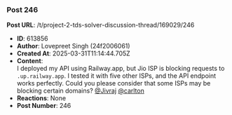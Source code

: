### Post 246
**Post URL**: /t/project-2-tds-solver-discussion-thread/169029/246
- **ID**: 613856
- **Author**: Lovepreet Singh (24f2006061)
- **Created At**: 2025-03-31T11:14:44.705Z
- **Content**:  
  I deployed my API using Railway.app, but Jio ISP is blocking requests to <code>.up.railway.app</code>. I tested it with five other ISPs, and the API endpoint works perfectly. Could you please consider that some ISPs may be blocking certain domains?
<a class="mention" href="/u/jivraj">@Jivraj</a> <a class="mention" href="/u/carlton">@carlton</a>
- **Reactions**: None
- **Post Number**: 246

